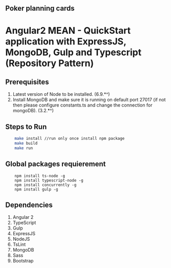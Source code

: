## Poker planning cards
# Angular2 MEAN - QuickStart application with ExpressJS, MongoDB, Gulp and Typescript (Repository Pattern)

## Prerequisites

1. Latest version of Node to be installed. (6.9.*^)
2. Install MongoDB and make sure it is running on default port 27017 (if not then please configure constants.ts and change the connection for mongoDB). (3.2.*^)

## Steps to Run
```sh
    make install //run only once install npm package
    make build
    make run
```

## Global packages requierement
```
    npm install ts-node -g
    npm install typescript-node -g
    npm install concurrently -g
    npm install gulp -g
```
## Dependencies

1. Angular 2
2. TypeScript
3. Gulp
4. ExpressJS
5. NodeJS
6. TsLint
7. MongoDB
8. Sass
9. Bootstrap
